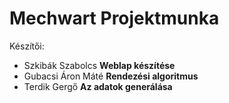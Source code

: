 # Mechwart Projektmunka
Készítői: 
- Szkibák Szabolcs **Weblap készítése**
- Gubacsi Áron Máté **Rendezési algoritmus**
- Terdik Gergő **Az adatok generálása**
